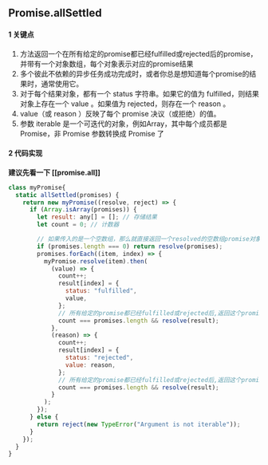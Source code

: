 ## Promise.allSettled
#### 1 关键点
  1. 方法返回一个在所有给定的promise都已经fulfilled或rejected后的promise，并带有一个对象数组，每个对象表示对应的promise结果
  2. 多个彼此不依赖的异步任务成功完成时，或者你总是想知道每个promise的结果时，通常使用它。
  3. 对于每个结果对象，都有一个 status 字符串。如果它的值为 fulfilled，则结果对象上存在一个 value 。如果值为 rejected，则存在一个 reason 。
  4. value（或 reason ）反映了每个 promise 决议（或拒绝）的值。
  5. 参数 iterable 是一个可迭代的对象，例如Array，其中每个成员都是Promise，非 Promise 参数转换成 Promise 了
#### 2 代码实现
**建议先看一下 [[promise.all]]**
```js
class myPromise{
  static allSettled(promises) {
    return new myPromise((resolve, reject) => {
      if (Array.isArray(promises)) {
        let result: any[] = []; // 存储结果
        let count = 0; // 计数器

        // 如果传入的是一个空数组，那么就直接返回一个resolved的空数组promise对象
        if (promises.length === 0) return resolve(promises);
        promises.forEach((item, index) => {
          myPromise.resolve(item).then(
            (value) => {
              count++;
              result[index] = {
                status: "fulfilled",
                value,
              };
              // 所有给定的promise都已经fulfilled或rejected后,返回这个promise
              count === promises.length && resolve(result);
            },
            (reason) => {
              count++;
              result[index] = {
                status: "rejected",
                value: reason,
              };
              // 所有给定的promise都已经fulfilled或rejected后,返回这个promise
              count === promises.length && resolve(result);
            }
          );
        });
      } else {
        return reject(new TypeError("Argument is not iterable"));
      }
    });
  }
}
```